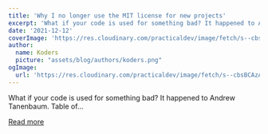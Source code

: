 ```yaml
---
title: 'Why I no longer use the MIT license for new projects'
excerpt: 'What if your code is used for something bad? It happened to Andrew Tanenbaum.   Table of...'
date: '2021-12-12'
coverImage: 'https://res.cloudinary.com/practicaldev/image/fetch/s--cbsBCAzA--/c_imagga_scale,f_auto,fl_progressive,h_420,q_auto,w_1000/https://dev-to-uploads.s3.amazonaws.com/uploads/articles/d5pk9189k6nb9ljm8yaf.png'
author:
  name: Koders
  picture: "assets/blog/authors/koders.png"
ogImage:
  url: 'https://res.cloudinary.com/practicaldev/image/fetch/s--cbsBCAzA--/c_imagga_scale,f_auto,fl_progressive,h_420,q_auto,w_1000/https://dev-to-uploads.s3.amazonaws.com/uploads/articles/d5pk9189k6nb9ljm8yaf.png'
---
```


What if your code is used for something bad? It happened to Andrew Tanenbaum.   Table of...

[Read more](https://dev.to/ender_minyard/why-i-no-longer-use-the-mit-license-for-new-projects-348m)
